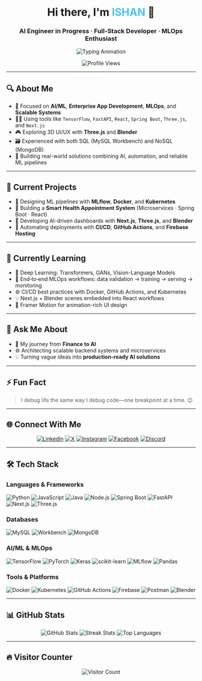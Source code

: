 <h1 align="center">Hi there, I'm <span style="color:#4FC3F7;">ISHAN</span> 👋</h1>
<h3 align="center">AI Engineer in Progress · Full‑Stack Developer · MLOps Enthusiast</h3>

<p align="center">
  <img src="https://readme-typing-svg.herokuapp.com?font=Fira+Code&weight=600&size=22&pause=1500&color=4FC3F7&center=true&vCenter=true&width=750&height=45&lines=🚀+Crafting+AI+Solutions+with+Purpose;🧠+Building+Smart+Apps+from+Scratch;⚙️+MLOps+Driven+by+Automation+%26+CI%2FCD;🎯+Turning+Ideas+into+Impactful+Code;🌐+Always+Learning%2C+Always+Building" alt="Typing Animation" />
</p>

<p align="center">
  <img src="https://komarev.com/ghpvc/?username=WAH-ISHAN&style=flat-square&color=4FC3F7" alt="Profile Views" />
</p>

---

## 🔍 About Me

- 🧠 Focused on **AI/ML**, **Enterprise App Development**, **MLOps**, and **Scalable Systems**
- 👨‍💻 Using tools like `TensorFlow`, `FastAPI`, `React`, `Spring Boot`, `Three.js`, and `Next.js`
- 🎮 Exploring 3D UI/UX with **Three.js** and **Blender**
- 🗃️ Experienced with both SQL (MySQL Workbench) and NoSQL (MongoDB)
- 🔄 Building real-world solutions combining AI, automation, and reliable ML pipelines

---

## 💼 Current Projects

- 🤖 Designing ML pipelines with **MLflow**, **Docker**, and **Kubernetes**
- 🏥 Building a **Smart Health Appointment System** (Microservices · Spring Boot · React)
- 🧠 Developing AI-driven dashboards with **Next.js**, **Three.js**, and **Blender**
- 🚀 Automating deployments with **CI/CD**, **GitHub Actions**, and **Firebase Hosting**

---

## 🌱 Currently Learning

- 🔬 Deep Learning: Transformers, GANs, Vision-Language Models
- 🧪 End‑to‑end MLOps workflows: data validation → training → serving → monitoring
- ⚙️ CI/CD best practices with Docker, GitHub Actions, and Kubernetes
- 💡 Next.js + Blender scenes embedded into React workflows
- 🎨 Framer Motion for animation-rich UI design

---

## 🧠 Ask Me About

- 🔁 My journey from **Finance to AI**
- ⚙️ Architecting scalable backend systems and microservices
- 💡 Turning vague ideas into **production-ready AI solutions**

---

## ⚡ Fun Fact

> I debug life the same way I debug code—one breakpoint at a time. 😉

---

## 🌐 Connect With Me

<p align="center">
  <a href="https://linkedin.com/in/WAHISHAN" target="_blank"><img alt="LinkedIn" src="https://img.shields.io/badge/LinkedIn-blue?style=for-the-badge&logo=linkedin&logoColor=white" /></a>
  <a href="https://x.com/Hasindu" target="_blank"><img alt="X" src="https://img.shields.io/badge/X-black?style=for-the-badge&logo=x&logoColor=white" /></a>
  <a href="https://instagram.com/Shaan" target="_blank"><img alt="Instagram" src="https://img.shields.io/badge/Instagram-%23E4405F?style=for-the-badge&logo=instagram&logoColor=white" /></a>
  <a href="https://facebook.com/hasinduishan" target="_blank"><img alt="Facebook" src="https://img.shields.io/badge/Facebook-%231877F2?style=for-the-badge&logo=facebook&logoColor=white" /></a>
  <a href="https://discord.gg/ishan048896" target="_blank"><img alt="Discord" src="https://img.shields.io/badge/Discord-%237289DA?style=for-the-badge&logo=discord&logoColor=white" /></a>
</p>

---

## 🛠️ Tech Stack

### Languages & Frameworks
![Python](https://img.shields.io/badge/python-3670A0?style=for-the-badge&logo=python&logoColor=ffdd54)
![JavaScript](https://img.shields.io/badge/javascript-%23323330?style=for-the-badge&logo=javascript)
![Java](https://img.shields.io/badge/java-%23ED8B00?style=for-the-badge&logo=openjdk&logoColor=white)
![Node.js](https://img.shields.io/badge/node.js-6DA55F?style=for-the-badge&logo=node.js)
![Spring Boot](https://img.shields.io/badge/SpringBoot-%236DB33F?style=for-the-badge&logo=springboot&logoColor=white)
![FastAPI](https://img.shields.io/badge/FastAPI-005571?style=for-the-badge&logo=fastapi)
![Next.js](https://img.shields.io/badge/Next.js-black?style=for-the-badge&logo=next.js)
![Three.js](https://img.shields.io/badge/three.js-black?style=for-the-badge&logo=three.js)

### Databases
![MySQL](https://img.shields.io/badge/mysql-%2300f?style=for-the-badge&logo=mysql&logoColor=white)
![Workbench](https://img.shields.io/badge/MySQL%20Workbench-%230075B8?style=for-the-badge&logo=mysql&logoColor=white)
![MongoDB](https://img.shields.io/badge/MongoDB-%234ea94b?style=for-the-badge&logo=mongodb&logoColor=white)

### AI/ML & MLOps
![TensorFlow](https://img.shields.io/badge/TensorFlow-%23FF6F00?style=for-the-badge&logo=TensorFlow&logoColor=white)
![PyTorch](https://img.shields.io/badge/PyTorch-%23EE4C2C?style=for-the-badge&logo=PyTorch&logoColor=white)
![Keras](https://img.shields.io/badge/Keras-%23D00000?style=for-the-badge&logo=Keras&logoColor=white)
![scikit-learn](https://img.shields.io/badge/scikit--learn-%23F7931E?style=for-the-badge&logo=scikit-learn&logoColor=white)
![MLflow](https://img.shields.io/badge/MLflow-0055A2?style=for-the-badge&logo=mlflow&logoColor=white)
![Pandas](https://img.shields.io/badge/pandas-%23150458?style=for-the-badge&logo=pandas&logoColor=white)

### Tools & Platforms
![Docker](https://img.shields.io/badge/docker-%230db7ed?style=for-the-badge&logo=docker&logoColor=white)
![Kubernetes](https://img.shields.io/badge/kubernetes-%23326ce5?style=for-the-badge&logo=kubernetes&logoColor=white)
![GitHub Actions](https://img.shields.io/badge/GitHub_Actions-%232671E5?style=for-the-badge&logo=githubactions&logoColor=white)
![Firebase](https://img.shields.io/badge/firebase-a08021?style=for-the-badge&logo=firebase&logoColor=ffcd34)
![Postman](https://img.shields.io/badge/Postman-FF6C37?style=for-the-badge&logo=postman&logoColor=white)
![Blender](https://img.shields.io/badge/Blender-F5792A?style=for-the-badge&logo=blender&logoColor=white)

---

## 📊 GitHub Stats

<p align="center">
  <img src="https://github-readme-stats.vercel.app/api?username=WAH-ISHAN&theme=tokyonight&show_icons=true&hide_border=false" alt="GitHub Stats" />
  <img src="https://github-readme-streak-stats.herokuapp.com/?user=WAH-ISHAN&theme=tokyonight&hide_border=false" alt="Streak Stats" />
  <img src="https://github-readme-stats.vercel.app/api/top-langs/?username=WAH-ISHAN&layout=compact&theme=tokyonight&hide_border=false" alt="Top Languages" />
</p>

---

## 🔥 Visitor Counter

<p align="center">
  <img src="https://visitcount.itsvg.in/api?id=WAH-ISHAN&icon=6&color=12" alt="Visitor Count" />
</p>
